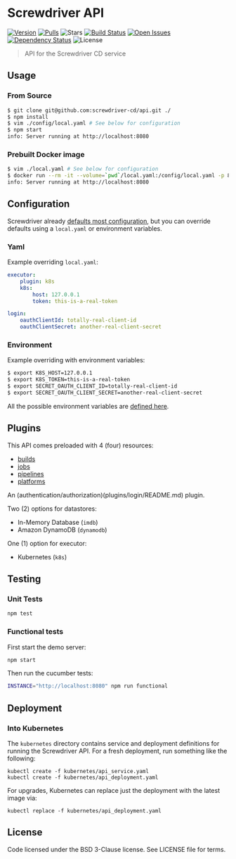# Screwdriver API
[![Version][npm-image]][npm-url] [![Pulls][docker-pulls]](docker-url) ![Stars][docker-stars] [![Build Status][wercker-image]][wercker-url] [![Open Issues][issues-image]][issues-url] [![Dependency Status][daviddm-image]][daviddm-url] ![License][license-image]

> API for the Screwdriver CD service

## Usage

### From Source

```bash
$ git clone git@github.com:screwdriver-cd/api.git ./
$ npm install
$ vim ./config/local.yaml # See below for configuration
$ npm start
info: Server running at http://localhost:8080
```

### Prebuilt Docker image

```bash
$ vim ./local.yaml # See below for configuration
$ docker run --rm -it --volume=`pwd`/local.yaml:/config/local.yaml -p 8080 screwdrivercd/api:latest
info: Server running at http://localhost:8080
```

## Configuration

Screwdriver already [defaults most configuration](config/default.yaml), but you can override defaults using a `local.yaml` or environment variables.

### Yaml

Example overriding `local.yaml`:

```yaml
executor:
    plugin: k8s
    k8s:
        host: 127.0.0.1
        token: this-is-a-real-token

login:
    oauthClientId: totally-real-client-id
    oauthClientSecret: another-real-client-secret
```

### Environment

Example overriding with environment variables:

```bash
$ export K8S_HOST=127.0.0.1
$ export K8S_TOKEN=this-is-a-real-token
$ export SECRET_OAUTH_CLIENT_ID=totally-real-client-id
$ export SECRET_OAUTH_CLIENT_SECRET=another-real-client-secret
```

All the possible environment variables are [defined here](config/custom-environment-variables.yaml).

## Plugins

This API comes preloaded with 4 (four) resources:
 - [builds](plugins/builds/README.md)
 - [jobs](plugins/jobs/README.md)
 - [pipelines](plugins/pipelines/README.md)
 - [platforms](plugins/platforms/README.md)

An (authentication/authorization)(plugins/login/README.md) plugin.

Two (2) options for datastores:
 - In-Memory Database (`imdb`)
 - Amazon DynamoDB (`dynamodb`)

One (1) option for executor:
 - Kubernetes (`k8s`)

## Testing

### Unit Tests

```bash
npm test
```

### Functional tests

First start the demo server:
```bash
npm start
```

Then run the cucumber tests:
```bash
INSTANCE="http://localhost:8080" npm run functional
```

## Deployment

### Into Kubernetes

The `kubernetes` directory contains service and deployment definitions for running the Screwdriver API.
For a fresh deployment, run something like the following:

    kubectl create -f kubernetes/api_service.yaml
    kubectl create -f kubernetes/api_deployment.yaml

For upgrades, Kubernetes can replace just the deployment with the latest image via:

    kubectl replace -f kubernetes/api_deployment.yaml

## License

Code licensed under the BSD 3-Clause license. See LICENSE file for terms.

[npm-image]: https://img.shields.io/npm/v/screwdriver-api.svg
[npm-url]: https://npmjs.org/package/screwdriver-api
[docker-pulls]: https://img.shields.io/docker/pulls/screwdrivercd/api.svg
[docker-stars]: https://img.shields.io/docker/stars/screwdrivercd/api.svg
[docker-url]: https://hub.docker.com/r/screwdrivercd/api/
[license-image]: https://img.shields.io/npm/l/screwdriver-api.svg
[issues-image]: https://img.shields.io/github/issues/screwdriver-cd/api.svg
[issues-url]: https://github.com/screwdriver-cd/api/issues
[wercker-image]: https://app.wercker.com/status/3b34e93cc47c1b05d484158c012cb731
[wercker-url]: https://app.wercker.com/project/bykey/3b34e93cc47c1b05d484158c012cb731
[daviddm-image]: https://david-dm.org/screwdriver-cd/api.svg?theme=shields.io
[daviddm-url]: https://david-dm.org/screwdriver-cd/api
